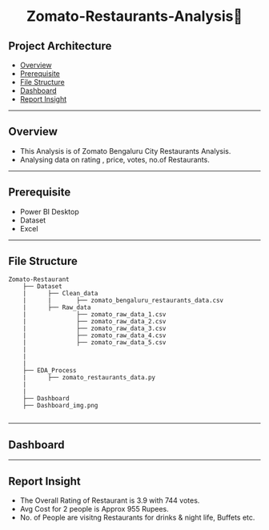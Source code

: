 <div align="center" >
  <h1>Zomato-Restaurants-Analysis🎯</h1>
</div>

## Project Architecture
* [Overview](https://github.com/mohit11R/Zomato-Restaurants-Analysis#overview)
* [Prerequisite](https://github.com/mohit11R/Zomato-Restaurants-Analysis#Prerequisite)
* [File Structure](https://github.com/mohit11R/Zomato-Restaurants-Analysis#File-Structure)
* [Dashboard](https://github.com/mohit11R/Zomato-Restaurants-Analysis#Dashboard)
* [Report Insight](https://github.com/mohit11R/Zomato-Restaurants-Analysis#Report-Insight)

-----------------------------------------------------------------------------------------------------------------------------------------------------------------------------------

## Overview

* This Analysis is of Zomato Bengaluru City Restaurants Analysis.
* Analysing data on rating , price, votes, no.of Restaurants.

-----------------------------------------------------------------------------------------------------------------------------------------------------------------------------------

## Prerequisite

* Power BI Desktop
* Dataset 
* Excel

-----------------------------------------------------------------------------------------------------------------------------------------------------------------------------------

## File Structure
```
Zomato-Restaurant
    ├── Dataset
    |      ├── Clean_data
    |      |       ├── zomato_bengaluru_restaurants_data.csv
    |      ├── Raw_data
    |              ├── zomato_raw_data_1.csv
    |              ├── zomato_raw_data_2.csv
    |              ├── zomato_raw_data_3.csv
    |              ├── zomato_raw_data_4.csv
    |              ├── zomato_raw_data_5.csv
    |                
    |
    |
    ├── EDA_Process
    |      ├── zomato_restaurants_data.py
    |
    |
    ├── Dashboard
    ├── Dashboard_img.png
    
```

---------------------------------------------------------------------------------------------------------------------------------------------------------------------------------

## Dashboard


---------------------------------------------------------------------------------------------------------------------------------------------------------------------------------

## Report Insight

* The Overall Rating of Restaurant is 3.9 with 744 votes.
* Avg Cost for 2 people is Approx 955 Rupees.
* No. of People are visitng Restaurants for drinks & night life, Buffets etc.

  
  
    
    

